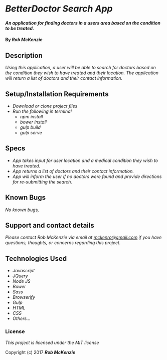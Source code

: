 # _BetterDoctor Search App_

#### _An application for finding doctors in a users area based on the condition to be treated._

#### By _**Rob McKenzie**_

## Description

_Using this application, a user will be able to search for doctors based on the condition they wish to have treated and their location. The application will return a list of doctors and their contact information._

## Setup/Installation Requirements
* _Download or clone project files_
* _Run the following in terminal_
    * _npm install_
    * _bower install_
    * _gulp build_
    * _gulp serve_

## Specs
* _App takes input for user location and a medical condition they wish to have treated._
* _App returns a list of doctors and their contact information._
* _App will inform the user if no doctors were found and provide directions for re-submitting the search._

## Known Bugs
_No known bugs,_

## Support and contact details

_Please contact Rob McKenzie via email at mckenro@gmail.com if you have questions, thoughts, or concerns regarding this project._

## Technologies Used
* _Javascript_
* _JQuery_
* _Node JS_
* _Bower_
* _Sass_
* _Browserify_
* _Gulp_
* _HTML_
* _CSS_
* _Others..._

### License

*This project is licensed under the MIT license*

Copyright (c) 2017 **_Rob McKenzie_**
